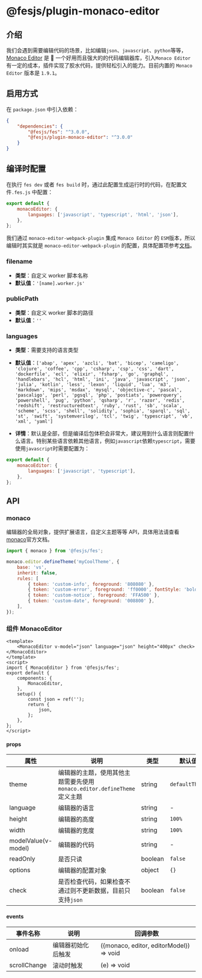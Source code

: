 # @fesjs/plugin-monaco-editor

## 介绍

我们会遇到需要编辑代码的场景，比如编辑`json`、`javascript`、`python`等等，[Monaco Editor](https://github.com/Microsoft/monaco-editor) 是  一个好用而且强大的的代码编辑器库，引入`Monaco Editor`有一定的成本，插件实现了胶水代码，提供轻松引入的能力。目前内置的 `Monaco Editor` 版本是 `1.9.1`。

## 启用方式

在 `package.json` 中引入依赖：

```json
{
    "dependencies": {
        "@fesjs/fes": "^3.0.0",
        "@fesjs/plugin-monaco-editor": "^3.0.0"
    }
}
```

## 编译时配置

在执行 `fes dev` 或者 `fes build` 时，通过此配置生成运行时的代码，在配置文件`.fes.js` 中配置：

```js
export default {
    monacoEditor: {
        languages: ['javascript', 'typescript', 'html', 'json'],
    },
};
```

我们通过 `monaco-editor-webpack-plugin` 集成 `Monaco Editor` 的 `ESM`版本，所以编辑时其实就是 `monaco-editor-webpack-plugin` 的配置，具体配置项参考[文档](https://github.com/Microsoft/monaco-editor-webpack-plugin)。

### filename

-   **类型**：自定义 worker 脚本名称
-   **默认值**：`'[name].worker.js'`

### publicPath

-   **类型**：自定义 worker 脚本的路径
-   **默认值**：`''`

### languages

-   **类型**：需要支持的语言类型
-   **默认值**：`['abap', 'apex', 'azcli', 'bat', 'bicep', 'cameligo', 'clojure', 'coffee', 'cpp', 'csharp', 'csp', 'css', 'dart', 'dockerfile', 'ecl', 'elixir', 'fsharp', 'go', 'graphql', 'handlebars', 'hcl', 'html', 'ini', 'java', 'javascript', 'json', 'julia', 'kotlin', 'less', 'lexon', 'liquid', 'lua', 'm3', 'markdown', 'mips', 'msdax', 'mysql', 'objective-c', 'pascal', 'pascaligo', 'perl', 'pgsql', 'php', 'postiats', 'powerquery', 'powershell', 'pug', 'python', 'qsharp', 'r', 'razor', 'redis', 'redshift', 'restructuredtext', 'ruby', 'rust', 'sb', 'scala', 'scheme', 'scss', 'shell', 'solidity', 'sophia', 'sparql', 'sql', 'st', 'swift', 'systemverilog', 'tcl', 'twig', 'typescript', 'vb', 'xml', 'yaml']`

-   **详情**：默认是全部，但是编译后包体积会非常大，建议用到什么语言则配置什么语言。特别某些语言依赖其他语言，例如`javascript`依赖`typescript`，需要使用`javascript`时需要配置为：

```js
export default {
    monacoEditor: {
        languages: ['javascript', 'typescript'],
    },
};
```

## API

### monaco

编辑器的全局对象，提供扩展语言，自定义主题等等 API，具体用法请查看[monaco](https://microsoft.github.io/monaco-editor/)官方文档。

```js
import { monaco } from '@fesjs/fes';

monaco.editor.defineTheme('myCoolTheme', {
    base: 'vs',
    inherit: false,
    rules: [
        { token: 'custom-info', foreground: '808080' },
        { token: 'custom-error', foreground: 'ff0000', fontStyle: 'bold' },
        { token: 'custom-notice', foreground: 'FFA500' },
        { token: 'custom-date', foreground: '008800' },
    ],
});
```

### 组件 MonacoEditor

```vue
<template>
    <MonacoEditor v-model="json" language="json" height="400px" check> </MonacoEditor>
</template>
<script>
import { MonacoEditor } from '@fesjs/fes';
export default {
    components: {
        MonacoEditor,
    },
    setup() {
        const json = ref('');
        return {
            json,
        };
    },
};
</script>
```

#### props

| 属性                | 说明                                                                    | 类型    | 默认值         |
| ------------------- | ----------------------------------------------------------------------- | ------- | -------------- |
| theme               | 编辑器的主题，使用其他主题需要先使用`monaco.editor.defineTheme`定义主题 | string  | `defaultTheme` |
| language            | 编辑器的语言                                                            | string  | -              |
| height              | 编辑器的高度                                                            | string  | `100%`         |
| width               | 编辑器的宽度                                                            | string  | `100%`         |
| modelValue(v-model) | 编辑器的代码                                                            | string  | -              |
| readOnly            | 是否只读                                                                | boolean | `false`        |
| options             | 编辑器的配置对象                                                        | object  | `{}`           |
| check               | 是否检查代码，如果检查不通过则不更新数据，目前只支持`json`              | boolean | `false`        |

#### events

| 事件名称     | 说明               | 回调参数                                |
| ------------ | ------------------ | --------------------------------------- |
| onload       | 编辑器初始化后触发 | ({monaco, editor, editorModel}) => void |
| scrollChange | 滚动时触发         | (e) => void                             |
